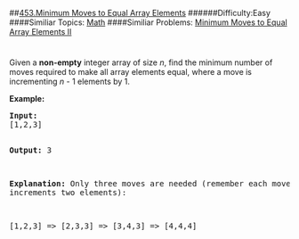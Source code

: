 ##[453.Minimum Moves to Equal Array Elements](https://leetcode.com/problems/minimum-moves-to-equal-array-elements/description/ "453.Minimum Moves to Equal Array Elements")
######Difficulty:Easy
####Similiar Topics:
  [Math](https://leetcode.com//tag/math)
####Similiar Problems:
  [Minimum Moves to Equal Array Elements II](https://leetcode.com//problems/minimum-moves-to-equal-array-elements-ii)
<div class="question-description__3U1T" style="padding-top: 10px;"><div><p>Given a <b>non-empty</b> integer array of size <i>n</i>, find the minimum number of moves required to make all array elements equal, where a move is incrementing <i>n</i> - 1 elements by 1.</p>

<p><b>Example:</b>
</p><pre><b>Input:</b>
[1,2,3]

<b>Output:</b>
3

<b>Explanation:</b>
Only three moves are needed (remember each move increments two elements):

[1,2,3]  =&gt;  [2,3,3]  =&gt;  [3,4,3]  =&gt;  [4,4,4]
</pre>
<p/></div></div><div> </div><div> </div><div> </div><div> </div><div> </div><div> </div><div> </div><div> </div><div> </div><div> </div><div> </div><div> </div><div> </div><div> </div><div> </div><div> </div><div> </div><div> </div><div> </div><div> </div><div> </div><div> </div><div> </div><div> </div><div> </div><div> </div><div> </div><div> </div><div> </div><div> </div><div> </div><div> </div><div> </div><div> </div><div> </div><div> </div><div> </div><div> </div><div> </div><div> </div><div> </div><div> </div><div> </div><div> </div><div> </div><div> </div><div> </div><div> </div><div> </div><div> </div><div> </div><div> </div><div> </div><div> </div><div> </div><div> </div><div> </div><div> </div><div> </div><div> </div><div> </div><div> </div><div> </div><div> </div><div> </div><div> </div><div> </div><div> </div><div> </div><div> </div><div> </div><div> </div><div> </div><div> </div><div> </div><div> </div><div> </div><div> </div><div> </div><div> </div><div> </div><div> </div><div> </div><div> </div><div> </div><div> </div><div> </div><div> </div><div> </div><div> </div><div> </div><div> </div><div> </div><div> </div><div> </div><div> </div><div> </div><div> </div><div> </div><div> </div><div> </div><div> </div><div> </div><div> </div><div> </div><div> </div><div> </div><div> </div><div> </div><div> </div><div> </div><div> </div>